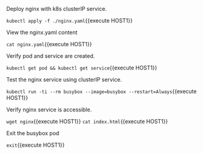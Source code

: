 Deploy nginx with k8s clusterIP service.

`kubectl apply -f ./nginx.yaml`{{execute HOST1}}


View the nginx.yaml content

`cat nginx.yaml`{{execute HOST1}}

Verify pod and service are created.

`kubectl get pod && kubectl get service`{{execute HOST1}}

Test the nginx service using clusterIP service.

`kubectl run -ti --rm busybox --image=busybox --restart=Always`{{execute HOST1}}

Verify nginx service is accessible.

`wget nginx`{{execute HOST1}}
`cat index.html`{{execute HOST1}}

Exit the busybox pod

`exit`{{execute HOST1}}


